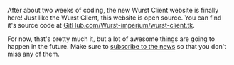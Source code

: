 ---
---
After about two weeks of coding, the new Wurst Client website is finally here! Just like the Wurst Client, this website is open source. You can find it's source code at [GitHub.com/Wurst-imperium/wurst-client.tk](https://github.com/Wurst-Imperium/wurst-client.tk).

For now, that's pretty much it, but a lot of awesome things are going to happen in the future. Make sure to [subscribe to the news](/news/feed.xml) so that you don't miss any of them.
